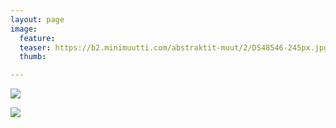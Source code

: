 ```yaml
---
layout: page
image:
  feature:
  teaser: https://b2.minimuutti.com/abstraktit-muut/2/DS48546-245px.jpg
  thumb:

---
```


![](https://b2.minimuutti.com/abstraktit-muut/2/DS48545-800px.jpg)

![](https://b2.minimuutti.com/abstraktit-muut/2/DS48546-800px.jpg)
